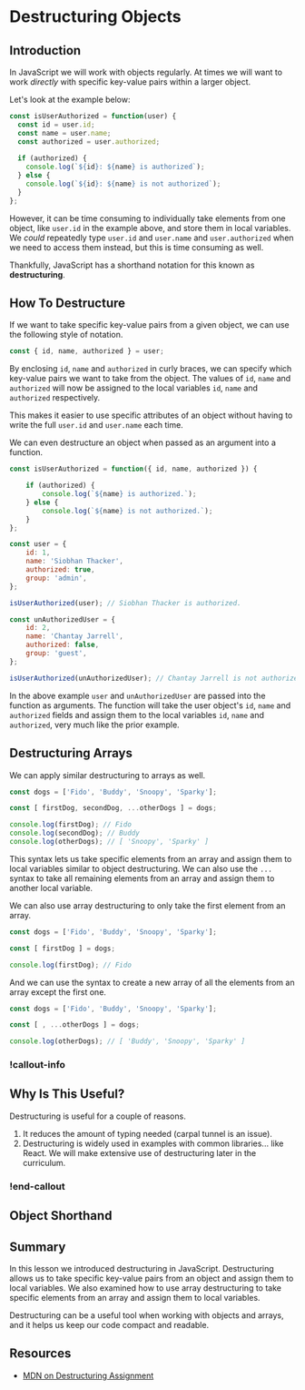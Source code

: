# Destructuring Objects

## Introduction

In JavaScript we will work with objects regularly. At times we will want to work _directly_ with specific key-value pairs within a larger object.  

Let's look at the example below:

```javascript
const isUserAuthorized = function(user) {
  const id = user.id;
  const name = user.name;
  const authorized = user.authorized;
  
  if (authorized) {
    console.log(`${id}: ${name} is authorized`);
  } else {
    console.log(`${id}: ${name} is not authorized`);
  }
};
```

However, it can be time consuming to individually take elements from one object, like `user.id` in the example above, and store them in local variables.  We _could_ repeatedly type `user.id` and `user.name` and `user.authorized` when we need to access them instead, but this is time consuming as well. 

Thankfully, JavaScript has a shorthand notation for this known as **destructuring**.

## How To Destructure

If we want to take specific key-value pairs from a given object, we can use the following style of notation.

```javascript
const { id, name, authorized } = user;
```

By enclosing  `id`, `name` and `authorized` in curly braces, we can specify which key-value pairs we want to take from the object.  The values of `id`, `name` and `authorized` will now be assigned to the local variables `id`, `name` and `authorized` respectively.

This makes it easier to use specific attributes of an object without having to write the full `user.id` and `user.name` each time.

We can even destructure an object when passed as an argument into a function.

```javascript
const isUserAuthorized = function({ id, name, authorized }) {

    if (authorized) {
        console.log(`${name} is authorized.`);
    } else {
        console.log(`${name} is not authorized.`);
    }    
};

const user = {
    id: 1,
    name: 'Siobhan Thacker',
    authorized: true,
    group: 'admin',
};

isUserAuthorized(user); // Siobhan Thacker is authorized.

const unAuthorizedUser = {
    id: 2,
    name: 'Chantay Jarrell',
    authorized: false,
    group: 'guest',
};

isUserAuthorized(unAuthorizedUser); // Chantay Jarrell is not authorized.
```

In the above example `user` and `unAuthorizedUser` are passed into the function as arguments. The function will take the user object's `id`, `name` and `authorized` fields and assign them to the local variables `id`, `name` and `authorized`, very much like the prior example.

## Destructuring Arrays

We can apply similar destructuring to arrays as well.

```javascript
const dogs = ['Fido', 'Buddy', 'Snoopy', 'Sparky'];

const [ firstDog, secondDog, ...otherDogs ] = dogs;

console.log(firstDog); // Fido
console.log(secondDog); // Buddy
console.log(otherDogs); // [ 'Snoopy', 'Sparky' ]
```

This syntax lets us take specific elements from an array and assign them to local variables similar to object destructuring.  We can also use the `...` syntax to take all remaining elements from an array and assign them to another local variable.

We can also use array destructuring to only take the first element from an array.

```javascript
const dogs = ['Fido', 'Buddy', 'Snoopy', 'Sparky'];

const [ firstDog ] = dogs;

console.log(firstDog); // Fido
```

And we can use the syntax to create a new array of all the elements from an array except the first one.

```javascript
const dogs = ['Fido', 'Buddy', 'Snoopy', 'Sparky'];

const [ , ...otherDogs ] = dogs;

console.log(otherDogs); // [ 'Buddy', 'Snoopy', 'Sparky' ]
```

<!-- available callout types: info, success, warning, danger, secondary, star  -->
### !callout-info

## Why Is This Useful?

Destructuring is useful for a couple of reasons.  

1.  It reduces the amount of typing needed (carpal tunnel is an issue).
1.  Destructuring is widely used in examples with common libraries... like React.  We will make extensive use of destructuring later in the curriculum.

### !end-callout

## Object Shorthand

## Summary

In this lesson we introduced destructuring in JavaScript.  Destructuring allows us to take specific key-value pairs from an object and assign them to local variables.  We also examined how to use array destructuring to take specific elements from an array and assign them to local variables.

Destructuring can be a useful tool when working with objects and arrays, and it helps us keep our code compact and readable.

## Resources

- [MDN on Destructuring Assignment](https://developer.mozilla.org/en-US/docs/Web/JavaScript/Reference/Operators/Destructuring_assignment)